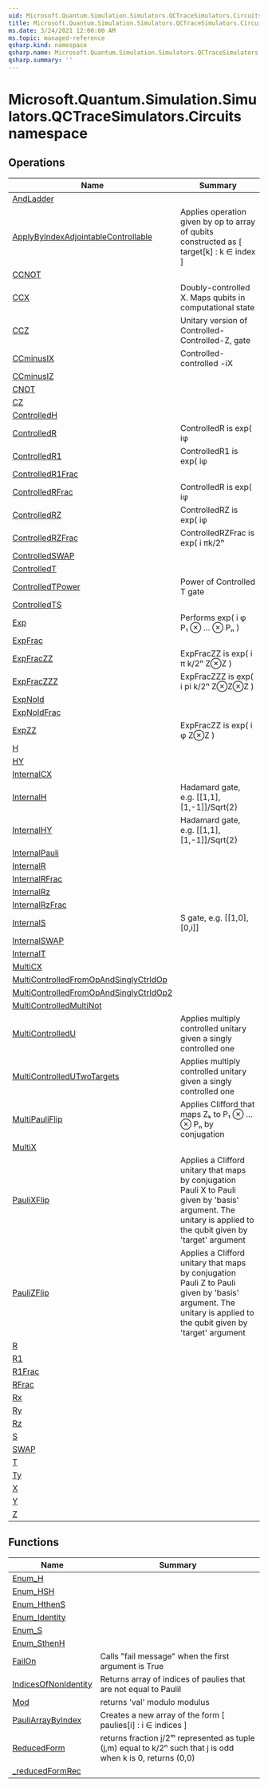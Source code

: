```yaml
---
uid: Microsoft.Quantum.Simulation.Simulators.QCTraceSimulators.Circuits
title: Microsoft.Quantum.Simulation.Simulators.QCTraceSimulators.Circuits namespace
ms.date: 3/24/2021 12:00:00 AM
ms.topic: managed-reference
qsharp.kind: namespace
qsharp.name: Microsoft.Quantum.Simulation.Simulators.QCTraceSimulators.Circuits
qsharp.summary: ''
---
```


# Microsoft.Quantum.Simulation.Simulators.QCTraceSimulators.Circuits namespace




<!-- summaries -->

## Operations

| Name | Summary |
|------|---------|
|[AndLadder](xref:Microsoft.Quantum.Simulation.Simulators.QCTraceSimulators.Circuits.AndLadder) |
|[ApplyByIndexAdjointableControllable](xref:Microsoft.Quantum.Simulation.Simulators.QCTraceSimulators.Circuits.ApplyByIndexAdjointableControllable) |Applies operation given by op to array of qubits constructed as [ target[k] : k ∈ index ]
|[CCNOT](xref:Microsoft.Quantum.Simulation.Simulators.QCTraceSimulators.Circuits.CCNOT) |
|[CCX](xref:Microsoft.Quantum.Simulation.Simulators.QCTraceSimulators.Circuits.CCX) |Doubly-controlled X. Maps qubits in computational state |a,b,c⟩ to |a,b,(c⊕(a∧b)⟩
|[CCZ](xref:Microsoft.Quantum.Simulation.Simulators.QCTraceSimulators.Circuits.CCZ) |Unitary version of Controlled-Controlled-Z, gate
|[CCminusIX](xref:Microsoft.Quantum.Simulation.Simulators.QCTraceSimulators.Circuits.CCminusIX) |Controlled-controlled -iX
|[CCminusIZ](xref:Microsoft.Quantum.Simulation.Simulators.QCTraceSimulators.Circuits.CCminusIZ) |
|[CNOT](xref:Microsoft.Quantum.Simulation.Simulators.QCTraceSimulators.Circuits.CNOT) |
|[CZ](xref:Microsoft.Quantum.Simulation.Simulators.QCTraceSimulators.Circuits.CZ) |
|[ControlledH](xref:Microsoft.Quantum.Simulation.Simulators.QCTraceSimulators.Circuits.ControlledH) |
|[ControlledR](xref:Microsoft.Quantum.Simulation.Simulators.QCTraceSimulators.Circuits.ControlledR) |ControlledR is exp( iφ|1⟩⟨1|⊗P) on qubits 1 and 2
|[ControlledR1](xref:Microsoft.Quantum.Simulation.Simulators.QCTraceSimulators.Circuits.ControlledR1) |ControlledR1 is  exp( iφ|11⟩⟨11| )
|[ControlledR1Frac](xref:Microsoft.Quantum.Simulation.Simulators.QCTraceSimulators.Circuits.ControlledR1Frac) |
|[ControlledRFrac](xref:Microsoft.Quantum.Simulation.Simulators.QCTraceSimulators.Circuits.ControlledRFrac) |ControlledR is exp( iφ|1⟩⟨1|⊗P) on qubits 1 and 2
|[ControlledRZ](xref:Microsoft.Quantum.Simulation.Simulators.QCTraceSimulators.Circuits.ControlledRZ) |ControlledRZ is exp( iφ|1⟩⟨1|⊗Z)
|[ControlledRZFrac](xref:Microsoft.Quantum.Simulation.Simulators.QCTraceSimulators.Circuits.ControlledRZFrac) |ControlledRZFrac is exp( i πk/2ⁿ|1⟩⟨1|⊗Z)
|[ControlledSWAP](xref:Microsoft.Quantum.Simulation.Simulators.QCTraceSimulators.Circuits.ControlledSWAP) |
|[ControlledT](xref:Microsoft.Quantum.Simulation.Simulators.QCTraceSimulators.Circuits.ControlledT) |
|[ControlledTPower](xref:Microsoft.Quantum.Simulation.Simulators.QCTraceSimulators.Circuits.ControlledTPower) |Power of Controlled T gate
|[ControlledTS](xref:Microsoft.Quantum.Simulation.Simulators.QCTraceSimulators.Circuits.ControlledTS) |
|[Exp](xref:Microsoft.Quantum.Simulation.Simulators.QCTraceSimulators.Circuits.Exp) |Performs exp( i φ P₁ ⊗ … ⊗ Pₙ )
|[ExpFrac](xref:Microsoft.Quantum.Simulation.Simulators.QCTraceSimulators.Circuits.ExpFrac) |
|[ExpFracZZ](xref:Microsoft.Quantum.Simulation.Simulators.QCTraceSimulators.Circuits.ExpFracZZ) |ExpFracZZ is exp( i π k/2ⁿ Z⊗Z )
|[ExpFracZZZ](xref:Microsoft.Quantum.Simulation.Simulators.QCTraceSimulators.Circuits.ExpFracZZZ) |ExpFracZZZ is exp( i pi k/2ⁿ Z⊗Z⊗Z )
|[ExpNoId](xref:Microsoft.Quantum.Simulation.Simulators.QCTraceSimulators.Circuits.ExpNoId) |
|[ExpNoIdFrac](xref:Microsoft.Quantum.Simulation.Simulators.QCTraceSimulators.Circuits.ExpNoIdFrac) |
|[ExpZZ](xref:Microsoft.Quantum.Simulation.Simulators.QCTraceSimulators.Circuits.ExpZZ) |ExpFracZZ is exp( i φ Z⊗Z )
|[H](xref:Microsoft.Quantum.Simulation.Simulators.QCTraceSimulators.Circuits.H) |
|[HY](xref:Microsoft.Quantum.Simulation.Simulators.QCTraceSimulators.Circuits.HY) |
|[InternalCX](xref:Microsoft.Quantum.Simulation.Simulators.QCTraceSimulators.Circuits.InternalCX) |
|[InternalH](xref:Microsoft.Quantum.Simulation.Simulators.QCTraceSimulators.Circuits.InternalH) |Hadamard gate, e.g. [[1,1],[1,-1]]/Sqrt{2}
|[InternalHY](xref:Microsoft.Quantum.Simulation.Simulators.QCTraceSimulators.Circuits.InternalHY) |Hadamard gate, e.g. [[1,1],[1,-1]]/Sqrt{2}
|[InternalPauli](xref:Microsoft.Quantum.Simulation.Simulators.QCTraceSimulators.Circuits.InternalPauli) |
|[InternalR](xref:Microsoft.Quantum.Simulation.Simulators.QCTraceSimulators.Circuits.InternalR) |
|[InternalRFrac](xref:Microsoft.Quantum.Simulation.Simulators.QCTraceSimulators.Circuits.InternalRFrac) |
|[InternalRz](xref:Microsoft.Quantum.Simulation.Simulators.QCTraceSimulators.Circuits.InternalRz) |
|[InternalRzFrac](xref:Microsoft.Quantum.Simulation.Simulators.QCTraceSimulators.Circuits.InternalRzFrac) |
|[InternalS](xref:Microsoft.Quantum.Simulation.Simulators.QCTraceSimulators.Circuits.InternalS) |S gate, e.g. [[1,0],[0,i]]
|[InternalSWAP](xref:Microsoft.Quantum.Simulation.Simulators.QCTraceSimulators.Circuits.InternalSWAP) |
|[InternalT](xref:Microsoft.Quantum.Simulation.Simulators.QCTraceSimulators.Circuits.InternalT) |
|[MultiCX](xref:Microsoft.Quantum.Simulation.Simulators.QCTraceSimulators.Circuits.MultiCX) |
|[MultiControlledFromOpAndSinglyCtrldOp](xref:Microsoft.Quantum.Simulation.Simulators.QCTraceSimulators.Circuits.MultiControlledFromOpAndSinglyCtrldOp) |
|[MultiControlledFromOpAndSinglyCtrldOp2](xref:Microsoft.Quantum.Simulation.Simulators.QCTraceSimulators.Circuits.MultiControlledFromOpAndSinglyCtrldOp2) |
|[MultiControlledMultiNot](xref:Microsoft.Quantum.Simulation.Simulators.QCTraceSimulators.Circuits.MultiControlledMultiNot) |
|[MultiControlledU](xref:Microsoft.Quantum.Simulation.Simulators.QCTraceSimulators.Circuits.MultiControlledU) |Applies multiply controlled unitary given a singly controlled one
|[MultiControlledUTwoTargets](xref:Microsoft.Quantum.Simulation.Simulators.QCTraceSimulators.Circuits.MultiControlledUTwoTargets) |Applies multiply controlled unitary given a singly controlled one
|[MultiPauliFlip](xref:Microsoft.Quantum.Simulation.Simulators.QCTraceSimulators.Circuits.MultiPauliFlip) |Applies Clifford that maps Zₖ to P₁ ⊗ … ⊗ Pₙ by conjugation
|[MultiX](xref:Microsoft.Quantum.Simulation.Simulators.QCTraceSimulators.Circuits.MultiX) |
|[PauliXFlip](xref:Microsoft.Quantum.Simulation.Simulators.QCTraceSimulators.Circuits.PauliXFlip) |Applies a Clifford unitary that maps by conjugation Pauli X to Pauli given by 'basis' argument. The unitary is applied to the qubit given by 'target' argument
|[PauliZFlip](xref:Microsoft.Quantum.Simulation.Simulators.QCTraceSimulators.Circuits.PauliZFlip) |Applies a Clifford unitary that maps by conjugation Pauli Z to Pauli given by 'basis' argument. The unitary is applied to the qubit given by 'target' argument
|[R](xref:Microsoft.Quantum.Simulation.Simulators.QCTraceSimulators.Circuits.R) |
|[R1](xref:Microsoft.Quantum.Simulation.Simulators.QCTraceSimulators.Circuits.R1) |
|[R1Frac](xref:Microsoft.Quantum.Simulation.Simulators.QCTraceSimulators.Circuits.R1Frac) |
|[RFrac](xref:Microsoft.Quantum.Simulation.Simulators.QCTraceSimulators.Circuits.RFrac) |
|[Rx](xref:Microsoft.Quantum.Simulation.Simulators.QCTraceSimulators.Circuits.Rx) |
|[Ry](xref:Microsoft.Quantum.Simulation.Simulators.QCTraceSimulators.Circuits.Ry) |
|[Rz](xref:Microsoft.Quantum.Simulation.Simulators.QCTraceSimulators.Circuits.Rz) |
|[S](xref:Microsoft.Quantum.Simulation.Simulators.QCTraceSimulators.Circuits.S) |
|[SWAP](xref:Microsoft.Quantum.Simulation.Simulators.QCTraceSimulators.Circuits.SWAP) |
|[T](xref:Microsoft.Quantum.Simulation.Simulators.QCTraceSimulators.Circuits.T) |
|[Ty](xref:Microsoft.Quantum.Simulation.Simulators.QCTraceSimulators.Circuits.Ty) |
|[X](xref:Microsoft.Quantum.Simulation.Simulators.QCTraceSimulators.Circuits.X) |
|[Y](xref:Microsoft.Quantum.Simulation.Simulators.QCTraceSimulators.Circuits.Y) |
|[Z](xref:Microsoft.Quantum.Simulation.Simulators.QCTraceSimulators.Circuits.Z) |

## Functions

| Name | Summary |
|------|---------|
|[Enum_H](xref:Microsoft.Quantum.Simulation.Simulators.QCTraceSimulators.Circuits.Enum_H) |
|[Enum_HSH](xref:Microsoft.Quantum.Simulation.Simulators.QCTraceSimulators.Circuits.Enum_HSH) |
|[Enum_HthenS](xref:Microsoft.Quantum.Simulation.Simulators.QCTraceSimulators.Circuits.Enum_HthenS) |
|[Enum_Identity](xref:Microsoft.Quantum.Simulation.Simulators.QCTraceSimulators.Circuits.Enum_Identity) |
|[Enum_S](xref:Microsoft.Quantum.Simulation.Simulators.QCTraceSimulators.Circuits.Enum_S) |
|[Enum_SthenH](xref:Microsoft.Quantum.Simulation.Simulators.QCTraceSimulators.Circuits.Enum_SthenH) |
|[FailOn](xref:Microsoft.Quantum.Simulation.Simulators.QCTraceSimulators.Circuits.FailOn) |Calls "fail message" when the first argument is True
|[IndicesOfNonIdentity](xref:Microsoft.Quantum.Simulation.Simulators.QCTraceSimulators.Circuits.IndicesOfNonIdentity) |Returns array of indices of paulies that are not equal to PauliI
|[Mod](xref:Microsoft.Quantum.Simulation.Simulators.QCTraceSimulators.Circuits.Mod) |returns 'val' modulo modulus
|[PauliArrayByIndex](xref:Microsoft.Quantum.Simulation.Simulators.QCTraceSimulators.Circuits.PauliArrayByIndex) |Creates a new array of the form [ paulies[i] : i ∈ indices ]
|[ReducedForm](xref:Microsoft.Quantum.Simulation.Simulators.QCTraceSimulators.Circuits.ReducedForm) |returns fraction j/2ᵐ represented as tuple (j,m) equal to k/2ⁿ such that j is odd when k is 0, returns (0,0)
|[_reducedFormRec](xref:Microsoft.Quantum.Simulation.Simulators.QCTraceSimulators.Circuits._reducedFormRec) |

<!-- /summaries -->
